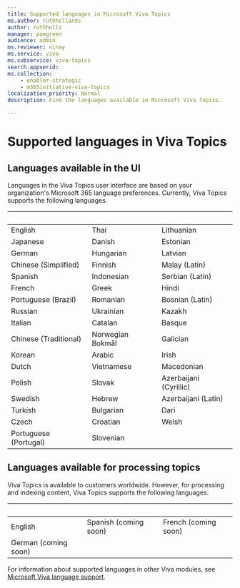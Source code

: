 ```yaml
---
title: Supported languages in Microsoft Viva Topics
ms.author: ruthhollands
author: ruthholls
manager: pamgreen
audience: admin
ms.reviewer: ninay
ms.service: viva 
ms.subservice: viva-topics
search.appverid: 
ms.collection: 
    - enabler-strategic
    - m365initiative-viva-topics
localization_priority: Normal
description: Find the languages available in Microsoft Viva Topics.

---
```



# Supported languages in Viva Topics

## Languages available in the UI

Languages in the Viva Topics user interface are based on your organization's Microsoft 365 language preferences. Currently, Viva Topics supports the following languages. 

|&nbsp;  | &nbsp; |&nbsp; |
|---|---|---|
English|Thai|Lithuanian
Japanese|Danish|Estonian
German|Hungarian|Latvian
Chinese (Simplified)|Finnish|Malay (Latin)
Spanish|Indonesian|Serbian (Latin)
French|Greek|Hindi
Portuguese (Brazil)|Romanian|Bosnian (Latin)
Russian|Ukrainian|Kazakh
Italian|Catalan|Basque
Chinese (Traditional)|Norwegian Bokmål|Galician
Korean|Arabic|Irish
Dutch|Vietnamese|Macedonian
Polish|Slovak|Azerbaijani (Cyrillic)
Swedish|Hebrew|Azerbaijani (Latin)
Turkish|Bulgarian|Dari
Czech|Croatian|Welsh
Portuguese (Portugal)|Slovenian |


## Languages available for processing topics

Viva Topics is available to customers worldwide. However, for processing and indexing content, Viva Topics supports the following languages.

|&nbsp;  | &nbsp; |&nbsp; |
|---|---|---|
English|Spanish (coming soon)|French (coming soon)
German (coming soon) |

For information about supported languages in other Viva modules, see [Microsoft Viva language support](../viva-language-support.md).
